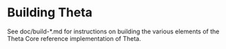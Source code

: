 Building Theta
=============

See doc/build-*.md for instructions on building the various
elements of the Theta Core reference implementation of Theta.
